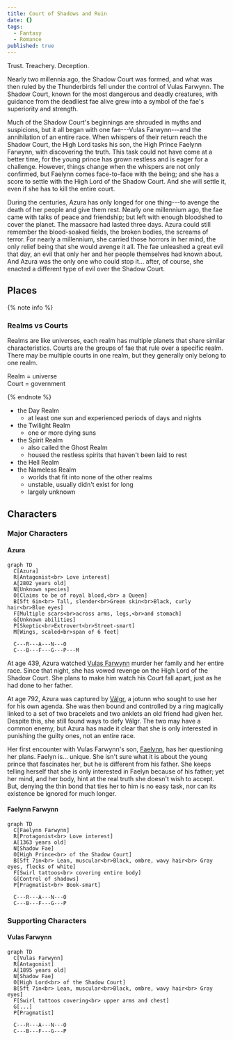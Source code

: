 ```yaml
---
title: Court of Shadows and Ruin
date: {}
tags:
  - Fantasy
  - Romance
published: true
---
```

Trust. Treachery. Deception.

Nearly two millennia ago, the Shadow Court was formed, and what was then ruled by the Thunderbirds fell under the control of Vulas Farwynn. The Shadow Court, known for the most dangerous and deadly creatures, with guidance from the deadliest fae alive grew into a symbol of the fae's superiority and strength.

Much of the Shadow Court's beginnings are shrouded in myths and suspicions, but it all began with one fae---Vulas Farwynn---and the annihilation of an entire race. When whispers of their return reach the Shadow Court, the High Lord tasks his son, the High Prince Faelynn Farwynn, with discovering the truth. This task could not have come at a better time, for the young prince has grown restless and is eager for a challenge. However, things change when the whispers are not only confirmed, but Faelynn comes face-to-face with the being; and she has a score to settle with the High Lord of the Shadow Court. And she will settle it, even if she has to kill the entire court.

During the centuries, Azura has only longed for one thing---to avenge the death of her people and give them rest. Nearly one millennium ago, the fae came with talks of peace and friendship; but left with enough bloodshed to cover the planet. The massacre had lasted three days. Azura could still remember the blood-soaked fields, the broken bodies, the screams of terror. For nearly a millennium, she carried those horrors in her mind, the only relief being that she would avenge it all. The fae unleashed a great evil that day, an evil that only her and her people themselves had known about. And Azura was the only one who could stop it... after, of course, she enacted a different type of evil over the Shadow Court.

## Places

{% note info %}

### Realms vs Courts

Realms are like universes, each realm has multiple planets that share similar characteristics. Courts are the groups of fae that rule over a specific realm. There may be multiple courts in one realm, but they generally only belong to one realm.

Realm = universe \
Court = government

{% endnote %}

- the Day Realm
  - at least one sun and experienced periods of days and nights
- the Twilight Realm
  - one or more dying suns
- the Spirit Realm
  - also called the Ghost Realm
  - housed the restless spirits that haven't been laid to rest
- the Hell Realm
- the Nameless Realm
  - worlds that fit into none of the other realms
  - unstable, usually didn't exist for long
  - largely unknown

## Characters

### Major Characters

#### Azura

<!--![Azura](https://cdn.pixabay.com/photo/2019/11/26/19/06/fantasy-4655269_960_720.jpg)-->

```mermaid
graph TD
  C[Azura]
  R[Antagonist<br> Love interest]
  A[2802 years old]
  N[Unknown species]
  O[Claims to be of royal blood,<br> a Queen]
  B[5ft 6in<br> Tall, slender<br>Green skin<br>Black, curly hair<br>Blue eyes]
  F[Multiple scars<br>across arms, legs,<br>and stomach]
  G[Unknown abilities]
  P[Skeptic<br>Extrovert<br>Street-smart]
  M[Wings, scaled<br>span of 6 feet]

  C---R---A---N---O
  C---B---F---G---P---M
```

At age 439, Azura watched [Vulas Farwynn](#Vulas-Farwynn) murder her family and her entire race. Since that night, she has vowed revenge on the High Lord of the Shadow Court. She plans to make him watch his Court fall apart, just as he had done to her father.

At age 792, Azura was captured by [Válgr](#Valgr), a jotunn who sought to use her for his own agenda. She was then bound and controlled by a ring magically linked to a set of two bracelets and two anklets an old friend had given her. Despite this, she still found ways to defy Válgr. The two may have a common enemy, but Azura has made it clear that she is only interested in punishing the guilty ones, not an entire race.

Her first encounter with Vulas Farwynn's son, [Faelynn](#Faelynn-Farwynn), has her questioning her plans. Faelyn is... unique. She isn't sure what it is about the young prince that fascinates her, but he is different from his father. She keeps telling herself that she is only interested in Faelyn because of his father; yet her mind, and her body, hint at the real truth she doesn't wish to accept. But, denying the thin bond that ties her to him is no easy task, nor can its existence be ignored for much longer.

#### Faelynn Farwynn

```mermaid
graph TD
  C[Faelynn Farwynn]
  R[Protagonist<br> Love interest]
  A[1363 years old]
  N[Shadow Fae]
  O[High Prince<br> of the Shadow Court]
  B[5ft 7in<br> Lean, muscular<br>Black, ombre, wavy hair<br> Gray eyes, flecks of white]
  F[Swirl tattoos<br> covering entire body]
  G[Control of shadows]
  P[Pragmatist<br> Book-smart]

  C---R---A---N---O
  C---B---F---G---P
```

<!--
All his life, Faelynn Farwynn has sought one thing, his father's approval. Living under the shadow of his father has been difficult. As the Lord of the Shadow Court, and the High Lord's Firstborn he has a great reputation to uphold. Everyone expects him to be ruthless, like his father, which is saying much since most fae are considered ruthless. The things his father has done have truly given the word "ruthless" a new meaning. Faelynn has never had a problem with cruelty, but the time for the brand of ruthlessness the Shadow Court is known for his past. The real enemies have passed, no one dare threatens the Shadow Court except the petty beings that, like ants, spring up every century. Except for now...

Faelynn thought he knew everything about being ruthless, but when he hears what his father has done... that is past ruthless, even dishonorable. But is it true? Or is the blue-eyed, white-haired woman that he can't get out of his thoughts lying?
-->

### Supporting Characters

#### Vulas Farwynn

```mermaid
graph TD
  C[Vulas Farwynn]
  R[Antagonist]
  A[1895 years old]
  N[Shadow Fae]
  O[High Lord<br> of the Shadow Court]
  B[5ft 7in<br> Lean, muscular<br>Black, ombre, wavy hair<br> Gray eyes]
  F[Swirl tattoos covering<br> upper arms and chest]
  G[...]
  P[Pragmatist]

  C---R---A---N---O
  C---B---F---G---P
```

<!--

At 532, destroyed the _____.

#### Válgr

### Minor Characters

#### Folluin Zingolor

#### Rothilion Ennan

#### Vulen Fendan
-->
